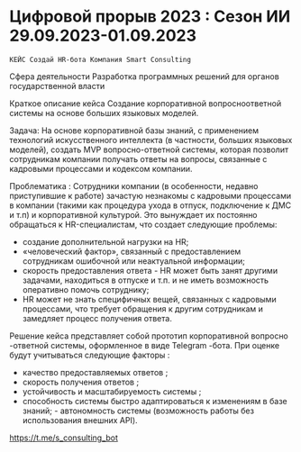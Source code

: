 # Цифровой прорыв 2023 : Сезон ИИ 29.09.2023-01.09.2023

    КЕЙС Создай HR-бота Компания Smart Consulting

Сфера деятельности Разработка программных решений для органов государственной власти

Краткое описание кейса Создание корпоративной вопросноответной системы на основе больших языковых моделей.

Задача: На основе корпоративной базы знаний, с применением технологий искусственного интеллекта (в частности, больших языковых моделей), создать MVP вопросно-ответной системы, которая позволит сотрудникам компании получать ответы на вопросы, связанные с кадровыми процессами и кодексом компании.

Проблематика : Сотрудники компании (в особенности, недавно приступившие к работе) зачастую незнакомы с кадровыми процессами в компании (такими как процедура ухода в отпуск, подключение к ДМС и т.п) и корпоративной культурой. 
Это вынуждает их постоянно обращаться к HR-специалистам, что создает следующие проблемы: 
- создание дополнительной нагрузки на HR; 
- «человеческий фактор», связанный с предоставлением сотрудникам ошибочной или неактуальной информации; 
- скорость предоставления ответа - HR может быть занят другими задачами, находиться в отпуске и т.п. и не иметь возможность оперативно помочь сотруднику; 
- HR может не знать специфичных вещей, связанных с кадровыми процессами, что требует обращения к другим сотрудникам и замедляет процесс получения ответа.

Решение кейса представляет собой прототип корпоративной вопросно -ответной системы, оформленное в виде Telegram -бота.
При оценке будут учитываться следующие факторы :
- качество предоставляемых ответов ;
- скорость получения ответов ;
- устойчивость и масштабируемость системы ;
- способность системы быстро адаптироваться к изменениям в базе знаний; - автономность системы (возможность работы без использования внешних API).

https://t.me/s_consulting_bot
